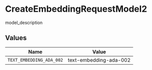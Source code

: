 # CreateEmbeddingRequestModel2

model_description


## Values

| Name                     | Value                    |
| ------------------------ | ------------------------ |
| `TEXT_EMBEDDING_ADA_002` | text-embedding-ada-002   |